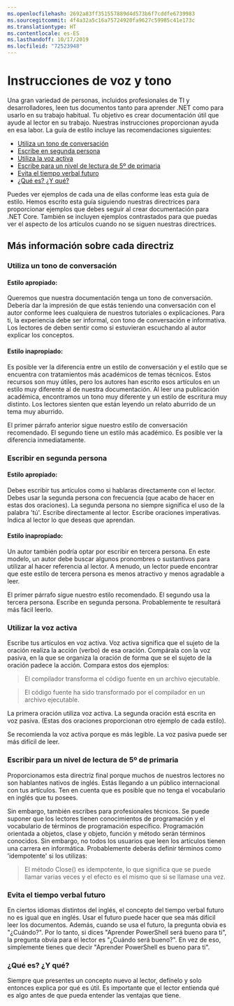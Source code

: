 ```yaml
---
ms.openlocfilehash: 2692a83ff351557889d4d573b6f7cddfe6739983
ms.sourcegitcommit: 4f4a32a5c16a75724920fa9627c59985c41e173c
ms.translationtype: HT
ms.contentlocale: es-ES
ms.lasthandoff: 10/17/2019
ms.locfileid: "72523948"
---
```

# <a name="voice-and-tone-guidelines"></a>Instrucciones de voz y tono

Una gran variedad de personas, incluidos profesionales de TI y desarrolladores, leen tus documentos tanto para aprender .NET como para usarlo en su trabajo habitual.
Tu objetivo es crear documentación útil que ayude al lector en su trabajo. Nuestras instrucciones proporcionan ayuda en esa labor. La guía de estilo incluye las recomendaciones siguientes:

- [Utiliza un tono de conversación](#use-a-conversational-tone)
- [Escribe en segunda persona](#write-in-2nd-person)
- [Utiliza la voz activa](#use-active-voice)
- [Escribe para un nivel de lectura de 5º de primaria](#target-a-fifth-grade-reading-level)
- [Evita el tiempo verbal futuro](#avoid-future-tense)
- [¿Qué es? ¿Y qué?](#what-is-it-so-what)

Puedes ver ejemplos de cada una de ellas conforme leas esta guía de estilo. Hemos escrito esta guía siguiendo nuestras directrices para proporcionar ejemplos que debes seguir al crear documentación para .NET Core. También se incluyen ejemplos contrastados para que puedas ver el aspecto de los artículos cuando no se siguen nuestras directrices.

## <a name="details-on-each-guideline"></a>Más información sobre cada directriz

### <a name="use-a-conversational-tone"></a>Utiliza un tono de conversación

#### <a name="appropriate-style"></a>Estilo apropiado:

Queremos que nuestra documentación tenga un tono de conversación. Debería dar la impresión de que estás teniendo una conversación con el autor conforme lees cualquiera de nuestros tutoriales o explicaciones.
Para ti, la experiencia debe ser informal, con tono de conversación e informativa. Los lectores de deben sentir como si estuvieran escuchando al autor explicar los conceptos.

#### <a name="inappropriate-style"></a>Estilo inapropiado:

Es posible ver la diferencia entre un estilo de conversación y el estilo que se encuentra con tratamientos más académicos de temas técnicos. Estos recursos son muy útiles, pero los autores han escrito esos artículos en un estilo muy diferente al de nuestra documentación. Al leer una publicación académica, encontramos un tono muy diferente y un estilo de escritura muy distinto.
Los lectores sienten que están leyendo un relato aburrido de un tema muy aburrido.

El primer párrafo anterior sigue nuestro estilo de conversación recomendado. El segundo tiene un estilo más académico. Es posible ver la diferencia inmediatamente.

### <a name="write-in-second-person"></a>Escribir en segunda persona

#### <a name="appropriate-style"></a>Estilo apropiado:

Debes escribir tus artículos como si hablaras directamente con el lector. Debes usar la segunda persona con frecuencia (que acabo de hacer en estas dos oraciones). La segunda persona no siempre significa el uso de la palabra 'tú'. Escribe directamente al lector. Escribe oraciones imperativas.
Indica al lector lo que deseas que aprendan.

#### <a name="inappropriate-style"></a>Estilo inapropiado:

Un autor también podría optar por escribir en tercera persona. En este modelo, un autor debe buscar algunos pronombres o sustantivos para utilizar al hacer referencia al lector. A menudo, un lector puede encontrar que este estilo de tercera persona es menos atractivo y menos agradable a leer.

El primer párrafo sigue nuestro estilo recomendado. El segundo usa la tercera persona. Escribe en segunda persona. Probablemente te resultará más fácil leerlo.

### <a name="use-active-voice"></a>Utilizar la voz activa

Escribe tus artículos en voz activa. Voz activa significa que el sujeto de la oración realiza la acción (verbo) de esa oración. Compárala con la voz pasiva, en la que se organiza la oración de forma que se el sujeto de la oración padece la acción. Compara estos dos ejemplos:

>El compilador transforma el código fuente en un archivo ejecutable.

>El código fuente ha sido transformado por el compilador en un archivo ejecutable.

La primera oración utiliza voz activa. La segunda oración está escrita en voz pasiva.
(Estas dos oraciones proporcionan otro ejemplo de cada estilo).

Se recomienda la voz activa porque es más legible. La voz pasiva puede ser más difícil de leer.

### <a name="target-a-fifth-grade-reading-level"></a>Escribir para un nivel de lectura de 5º de primaria

Proporcionamos esta directriz final porque muchos de nuestros lectores no son hablantes nativos de inglés.
Estás llegando a un público internacional con tus artículos. Ten en cuenta que es posible que no tenga el vocabulario en inglés que tu posees.

Sin embargo, también escribes para profesionales técnicos. Se puede suponer que los lectores tienen conocimientos de programación y el vocabulario de términos de programación específico. Programación orientada a objetos, clase y objeto, función y método serán términos conocidos. Sin embargo, no todos los usuarios que leen los artículos tienen una carrera en informática. Probablemente deberás definir términos como 'idempotente' si los utilizas:

> El método Close() es idempotente, lo que significa que se puede llamar varias veces y el efecto es el mismo que si se llamase una vez.

### <a name="avoid-future-tense"></a>Evita el tiempo verbal futuro

En ciertos idiomas distintos del inglés, el concepto del tiempo verbal futuro no es igual que en inglés. Usar el futuro puede hacer que sea más difícil leer los documentos. Además, cuando se usa el futuro, la pregunta obvia es "¿Cuándo?". Por lo tanto, si dices "Aprender PowerShell será bueno para ti", la pregunta obvia para el lector es "¿Cuándo será bueno?". En vez de eso, simplemente tienes que decir "Aprender PowerShell es bueno para ti".

### <a name="what-is-it---so-what"></a>¿Qué es? ¿Y qué?

Siempre que presentes un concepto nuevo al lector, defínelo y solo entonces explica por qué es útil. Es importante que el lector entienda qué es algo antes de que pueda entender las ventajas que tiene.
